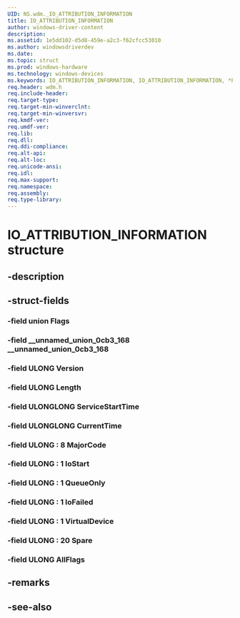 ```yaml
---
UID: NS.wdm._IO_ATTRIBUTION_INFORMATION
title: IO_ATTRIBUTION_INFORMATION
author: windows-driver-content
description: 
ms.assetid: 1e5dd102-d5d8-459e-a2c3-f62cfcc53010
ms.author: windowsdriverdev
ms.date: 
ms.topic: struct
ms.prod: windows-hardware
ms.technology: windows-devices
ms.keywords: IO_ATTRIBUTION_INFORMATION, IO_ATTRIBUTION_INFORMATION, *PIO_ATTRIBUTION_INFORMATION
req.header: wdm.h
req.include-header:
req.target-type:
req.target-min-winverclnt:
req.target-min-winversvr:
req.kmdf-ver:
req.umdf-ver:
req.lib:
req.dll:
req.ddi-compliance:
req.alt-api:
req.alt-loc:
req.unicode-ansi:
req.idl:
req.max-support:
req.namespace:
req.assembly:
req.type-library:
---
```


# IO_ATTRIBUTION_INFORMATION structure

## -description



## -struct-fields

### -field union Flags			
 	
### -field __unnamed_union_0cb3_168 __unnamed_union_0cb3_168			
 	
### -field ULONG Version			
 	
### -field ULONG Length			
 	
### -field ULONGLONG ServiceStartTime			
 	
### -field ULONGLONG CurrentTime			
 	
### -field ULONG  : 8 MajorCode			
 	
### -field ULONG  : 1 IoStart			
 	
### -field ULONG  : 1 QueueOnly			
 	
### -field ULONG  : 1 IoFailed			
 	
### -field ULONG  : 1 VirtualDevice			
 	
### -field ULONG  : 20 Spare			
 	
### -field ULONG AllFlags			
 	
## -remarks

## -see-also